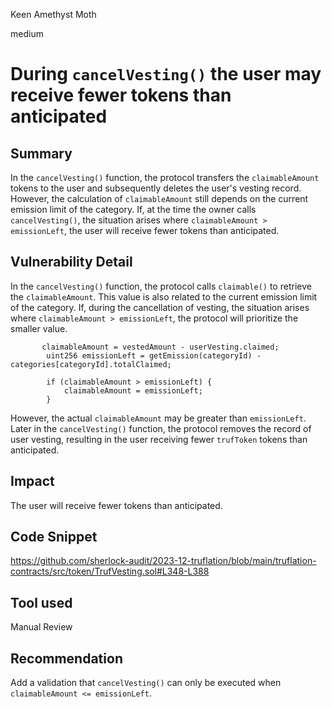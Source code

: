 Keen Amethyst Moth

medium

# During `cancelVesting()` the user may receive fewer tokens than anticipated

## Summary

In the `cancelVesting()` function, the protocol transfers the `claimableAmount` tokens to the user and subsequently deletes the user's vesting record. However, the calculation of `claimableAmount` still depends on the current emission limit of the category. If, at the time the owner calls `cancelVesting()`, the situation arises where `claimableAmount > emissionLeft`, the user will receive fewer tokens than anticipated.

## Vulnerability Detail
In the `cancelVesting()` function, the protocol calls `claimable()` to retrieve the `claimableAmount`. This value is also related to the current emission limit of the category. If, during the cancellation of vesting, the situation arises where `claimableAmount > emissionLeft`, the protocol will prioritize the smaller value.
```solidity
       claimableAmount = vestedAmount - userVesting.claimed;
        uint256 emissionLeft = getEmission(categoryId) - categories[categoryId].totalClaimed;

        if (claimableAmount > emissionLeft) {
            claimableAmount = emissionLeft;
        }

```

 However, the actual `claimableAmount` may be greater than `emissionLeft`. Later in the `cancelVesting()` function, the protocol removes the record of user vesting, resulting in the user receiving fewer `trufToken` tokens than anticipated.

## Impact
The user will receive fewer tokens than anticipated.

## Code Snippet
https://github.com/sherlock-audit/2023-12-truflation/blob/main/truflation-contracts/src/token/TrufVesting.sol#L348-L388

## Tool used

Manual Review

## Recommendation
Add a validation that `cancelVesting()` can only be executed when `claimableAmount <= emissionLeft`.
